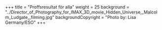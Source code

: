 +++
title = "Proffsresultat för alla"
weight = 25
background = "../Director_of_Photography_for_IMAX_3D_movie_Hidden_Universe,_Malcolm_Ludgate,_filming.jpg"
backgroundCopyright = "Photo by: Lisa Germany/ESO"
+++